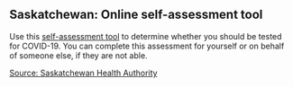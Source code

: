 ## Saskatchewan: Online self-assessment tool 

Use this [self-assessment tool](https://www.google.com/url?q=https://www.saskatchewan.ca/government/health-care-administration-and-provider-resources/treatment-procedures-and-guidelines/emerging-public-health-issues/2019-novel-coronavirus/covid-19-self-assessment&sa=D&ust=1584996053191000&usg=AFQjCNHq-4qDhC4vGSkipNK1pidmu5QUTw) to determine whether you should be tested for COVID-19.
You can complete this assessment for yourself or on behalf of someone else, if they are not able.


[Source: Saskatchewan Health Authority](https://www.saskhealthauthority.ca/)
